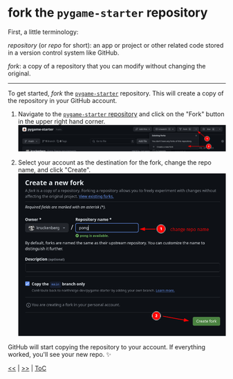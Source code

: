 # fork the `pygame-starter` repository

First, a little terminology:

_repository_ (or _repo_ for short): an app or project or other related code
stored in a version control system like GitHub.

_fork_: a copy of a repository that you can modify without changing the original.

---

To get started, _fork_ the [`pygame-starter`](https://github.com/northridge-dev/pygame-starter)
repository. This will create a copy of the repository in your GitHub account.

1. Navigate to the [`pygame-starter` repository](https://github.com/northridge-dev/pygame-starter) and click on the "Fork" button in the upper right hand corner.
   ![fork step 1](../images/fork_step_1.png)

2. Select your account as the destination for the fork, change the repo name,
   and click "Create".
   ![fork step 2](../images/fork_step_2.png)

GitHub will start copying the repository to your account. If everything worked,
you'll see your new repo. ✨

[<<](guide_005.md) | [>>](guide_008.md) | [ToC](toc.md)
